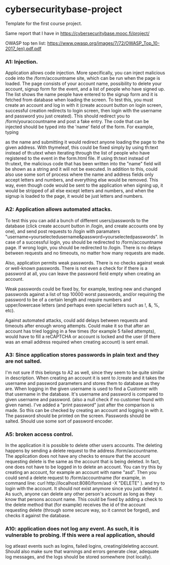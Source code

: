 # cybersecuritybase-project
Template for the first course project.

Same report that I have in https://cybersecuritybase.mooc.fi/project/

OWASP top ten list: https://www.owasp.org/images/7/72/OWASP_Top_10-2017_(en).pdf.pdf

### A1: Injection.
Application allows code injection. More specifically, you can inject malicious code into the /form/accountname site, which can be 
run when the page is loaded. The page consists of your account name, possibility to delete your account, signup form for the event, and 
a list of people who have signed up. The list shows the name people have entered to the signup form and it is fetched from database when loading
the screen. 
To test this, you must create an account and log in with it (create account button on login screen, successful creation redirects to login screen, then login with the username and password you
just created). This should redirect you to /form/youraccountname and post a fake entry. The code that can be injected
should be typed into the 'name' field of the form. For example, typing 

<script language="javascript">
    window.location.href = "http://google.com"
</script> 

as the name and submitting it would redirect anyone loading the page to the given address. 
With thymeleaf, this could be fixed simply by using th:text instead of th:utext when iterating through the list of people who
have registered to the event in the form.html file. If using th:text instead of th:utext, the malicious code that has been written into the "name" field will be shown as a string and it will not be executed. 
In addition to this, could also use some sort of process where the name and address fields only accept letters and numbers, and everything else would be removed.
This way, even though code would be sent to the application when signing up, it would be stripped of all else except letters and numbers, and when
the signup is loaded to the page, it would be just letters and numbers.




### A2: Application allows automated attacks. 
To test this you can add a bunch of different users/passwords to the database (click create account button in /login, and create accounts one by one),
and send post requests to /login with paramaters "username=yourselectedusername&password=yourselectedpasswords". In case of a successful login, you
should be redirected to /form/accountname page. If wrong login, you should be redirected to /login. There is no delays
between requests and no timeouts, no matter how many requests are made. 

Also, application permits weak passwords. There is no 
checks against weak or well-known passwords. There is not even a check for if there is a password at all, you can leave the password field empty when creating an account.

Weak passwords could be fixed by, for example, testing new and changed passwords against a list of top 10000
worst passwords, and/or requiring the password to be of a certain length and require numbers and upper/lowercase letters (and perhaps even 
special letters such as !, &, %, etc). 

Against automated attacks, could add delays between requests and timeouts after enough wrong attempts. Could make
it so that after an account has tried logging in a few times (for example 5 failed attempts), would have to fill a reCAPTCHA or account is locked and the user (if there was 
an email address required when creating account) is sent email. 


### A3: Since application stores passwords in plain text and they are not salted. 
I'm not sure if this belongs to A2 as well, since they seem to be quite similar in description. 
When creating an account it is sent to /create and it takes the username and password parameters 
and stores them to database as they are. When logging in the given username is used to find a Customer with that username in the database. It's username and password is compared to given username and password.
(also a null check if no customer found with given name). I've added a "print password" just after the comparison is made. So this can be
checked by creating an account and logging in with it. The password should be printed on the screen. 
Passwords should be salted. Should use some sort of password encoder.

### A5: broken access control. 
In the application it is possible to delete other users accounts. The deleting happens
by sending a delete request to the address /form/accountname. The application does not have any checks to ensure that 
the account requesting delete is the same as the account that is being deleted. In fact, one does not have to be logged in to delete an account.
You can try this by creating an account, for example an account with name "asd". Then you could send a delete request to /form/accountname (for example, in command line: curl http://localhost:8080/form/asd -X "DELETE"  ).
and try to login with the account. It should not exist anymore since you just deleted it.
As such, anyone can delete any other person's account as long as they know that persons account name. This could be fixed by adding a check to the delete method that
(for example) receives the id of the account requesting delete (through some secure way, so it cannot be forged), and checks it against the database. 


### A10: application does not log any event. As such, it is vulnerable to probing. If this were a real application, should
log atleast events such as logins, failed logins, creating/deleting account. Should also make sure that warnings and errors
generate clear, adequate log messages, and the logs should be stored somewhere (not locally).
